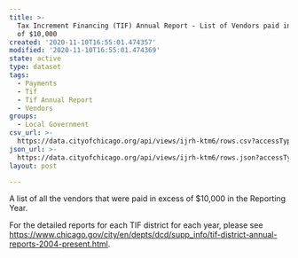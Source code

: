 ```yaml
---
title: >-
  Tax Increment Financing (TIF) Annual Report - List of Vendors paid in excess
  of $10,000
created: '2020-11-10T16:55:01.474357'
modified: '2020-11-10T16:55:01.474369'
state: active
type: dataset
tags:
  - Payments
  - Tif
  - Tif Annual Report
  - Vendors
groups:
  - Local Government
csv_url: >-
  https://data.cityofchicago.org/api/views/ijrh-ktm6/rows.csv?accessType=DOWNLOAD
json_url: >-
  https://data.cityofchicago.org/api/views/ijrh-ktm6/rows.json?accessType=DOWNLOAD
layout: post

---
```

A list of all the vendors that were paid in excess of $10,000 in the Reporting Year.

For the detailed reports for each TIF district for each year, please see https://www.chicago.gov/city/en/depts/dcd/supp_info/tif-district-annual-reports-2004-present.html.
